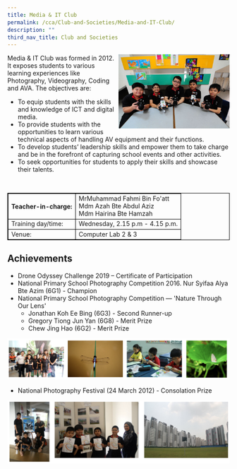 ```yaml
---
title: Media & IT Club
permalink: /cca/Club-and-Societies/Media-and-IT-Club/
description: ""
third_nav_title: Club and Societies
---
```

<style>
table {
  border-collapse: collapse;
  border: 1px solid black;
} 

th,td {
  border: 1px solid black;
}
table.c {
  table-layout: auto;
  width: 100%;  
}
	</style>
<img src="/images/mit1.jpeg" style="width:50%;float:right">
		 
Media &amp; IT Club was formed in 2012. It exposes students to various learning experiences like Photography, Videography, Coding and AVA. The objectives are:

*   To equip students with the skills and knowledge of ICT and digital media.
*   To provide students with the opportunities to learn various technical aspects of handling AV equipment and their functions.
*   To develop students’ leadership skills and empower them to take charge and be in the forefront of capturing school events and other activities.
*   To seek opportunities for students to apply their skills and showcase their talents.
<br>
<table class="c">
  <tbody><tr>
    <th>Teacher-in-charge:</th>
    <td>MrMuhammad Fahmi Bin Fo'att<br>Mdm Azah Bte Abdul Aziz <br>Mdm Hairina Bte Hamzah</td>
  </tr>
  <tr>
    <td>Training day/time:</td>
    <td>Wednesday, 2.15 p.m - 4.15 p.m.</td>
  </tr>
  <tr>
    <td>Venue:</td>
    <td>Computer Lab 2 &amp; 3</td>
  </tr>
</tbody></table>


Achievements
------------

*   Drone Odyssey Challenge 2019 – Certificate of Participation
*   National Primary School Photography Competition 2016. Nur Syifaa Alya Bte Azim (6G1) - Champion
*   National Primary School Photography Competition — 'Nature Through Our Lens'
    *   Jonathan Koh Ee Bing (6G3) - Second Runner-up
    *   Gregory Tiong Jun Yan (6G8) - Merit Prize
    *   Chew Jing Hao (6G2) - Merit Prize

![](/images/media2.png)

*   National Photography Festival (24 March 2012) - Consolation Prize

![](/images/media3.png)